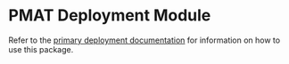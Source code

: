# PMAT Deployment Module
Refer to the [primary deployment documentation](https://physicsgoddess1972.github.io/Precipitable-Water-Model/deployment.html) for information on how to use this package.